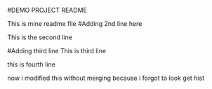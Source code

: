 #DEMO PROJECT README

This is mine readme file
#Adding 2nd line here

This is the second line

#Adding third line
This is third line

this is fourth line

now i modified this without merging because i forgot to look get hist
